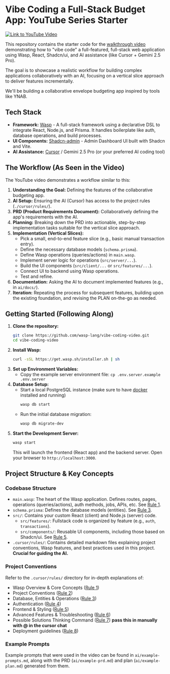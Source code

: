 # Vibe Coding a Full-Stack Budget App: YouTube Series Starter

[![Link to YouTube Video](https://img.youtube.com/vi/WYzEROo7reY/0.jpg)](https://www.youtube.com/watch?v=WYzEROo7reY) 

This repository contains the starter code for the [walkthrough video](https://www.youtube.com/watch?v=WYzEROo7reY) demonstrating how to "vibe code" a full-featured, full-stack web application using Wasp, React, Shadcn/ui, and AI assistance (like Cursor + Gemini 2.5 Pro).

The goal is to showcase a realistic workflow for building complex applications collaboratively with an AI, focusing on a vertical slice approach to deliver features incrementally. 

We'll be building a collaborative envelope budgeting app inspired by tools like YNAB.

## Tech Stack

*   **Framework:** [Wasp](https://wasp-lang.dev/) - A full-stack framework using a declarative DSL to integrate React, Node.js, and Prisma. It handles boilerplate like auth, database operations, and build processes.
*   **UI Components:** [Shadcn-admin](https://github.com/satnaing/shadcn-admin/) - Admin Dashboard UI built with Shadcn and Vite.
*   **AI Assistance:** [Cursor](https://cursor.sh/) / Gemini 2.5 Pro (or your preferred AI coding tool)

## The Workflow (As Seen in the Video)

The YouTube video demonstrates a workflow similar to this:

1.  **Understanding the Goal:** Defining the features of the collaborative budgeting app.
2.  **AI Setup:** Ensuring the AI (Cursor) has access to the project rules (`./cursor/rules/`).
3.  **PRD (Product Requirements Document):** Collaboratively defining the app's requirements with the AI.
4.  **Planning:** Breaking down the PRD into actionable, step-by-step implementation tasks suitable for the vertical slice approach.
5.  **Implementation (Vertical Slices):**
    *   Pick a small, end-to-end feature slice (e.g., basic manual transaction entry).
    *   Define the necessary database models (`schema.prisma`).
    *   Define Wasp operations (queries/actions) in `main.wasp`.
    *   Implement server logic for operations (`src/server/...`).
    *   Build the UI components (`src/client/...` or `src/features/...`).
    *   Connect UI to backend using Wasp operations.
    *   Test and refine.
6.  **Documentation:** Asking the AI to document implemented features (e.g., in `ai/docs/`).
7.  **Iteration:** Repeating the process for subsequent features, building upon the existing foundation, and revising the PLAN on-the-go as needed.

## Getting Started (Following Along)

1.  **Clone the repository:**
    ```bash
    git clone https://github.com/wasp-lang/vibe-coding-video.git
    cd vibe-coding-video
    ```
2.  **Install Wasp:** 
    ```bash
    curl -sSL https://get.wasp.sh/installer.sh | sh
    ```
3.  **Set up Environment Variables:**
    *   Copy the example server environment file: `cp .env.server.example .env.server`
4.  **Database Setup:**
    * Start a local PostgreSQL instance (make sure to have [docker](https://www.docker.com/) installed and running)
        ```bash
        wasp db start
        ```
    *   Run the initial database migration:
        ```bash
        wasp db migrate-dev
        ```
5.  **Start the Development Server:**
    ```bash
    wasp start
    ```
    This will launch the frontend (React app) and the backend server. Open your browser to `http://localhost:3000`.

## Project Structure & Key Concepts

### Codebase Structure

*   `main.wasp`: The heart of the Wasp application. Defines routes, pages, operations (queries/actions), auth methods, jobs, APIs, etc. See [Rule 1](.cursor/rules/1-wasp-overview.mdc).
*   `schema.prisma`: Defines the database models (entities). See [Rule 3](.cursor/rules/3-database-operations.mdc).
*   `src/`: Contains your custom React (client) and Node.js (server) code.
    *   `src/features/`: Fullstack code is organized by feature (e.g., `auth`, `transactions`).
    *   `src/components/`: Reusable UI components, including those based on Shadcn/ui. See [Rule 5](.cursor/rules/5-frontend-styling.mdc).
*   `.cursor/rules/`: Contains detailed markdown files explaining project conventions, Wasp features, and best practices used in this project. **Crucial for guiding the AI.**

### Project Conventions
Refer to the `.cursor/rules/` directory for in-depth explanations of:
*   Wasp Overview & Core Concepts ([Rule 1](.cursor/rules/1-wasp-overview.mdc))
*   Project Conventions ([Rule 2](.cursor/rules/2-project-conventions.mdc))
*   Database, Entities & Operations ([Rule 3](.cursor/rules/3-database-operations.mdc))
*   Authentication ([Rule 4](.cursor/rules/4-authentication.mdc))
*   Frontend & Styling ([Rule 5](.cursor/rules/5-frontend-styling.mdc))
*   Advanced Features & Troubleshooting ([Rule 6](.cursor/rules/6-advanced-troubleshooting.mdc))
*   Possible Solutions Thinking Command ([Rule 7](.cursor/rules/7-possible-solutions-thinking.mdc)) **pass this in manually with @ in the cursor chat**
*   Deployment guidelines ([Rule 8](.cursor/rules/8-deployment.mdc))

### Example Prompts
Example prompts that were used in the video can be found in `ai/example-prompts.md`, along with the PRD (`ai/example-prd.md`) and plan (`ai/example-plan.md`) generated from them.